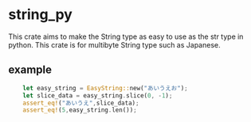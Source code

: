 # string_py

This crate aims to make the String type as easy to use as the str type in python.
This crate is for multibyte String type such as Japanese.

## example

```rust
    let easy_string = EasyString::new("あいうえお");
    let slice_data = easy_string.slice(0, -1);
    assert_eq!("あいうえ",slice_data);
    assert_eq!(5,easy_string.len());
```
